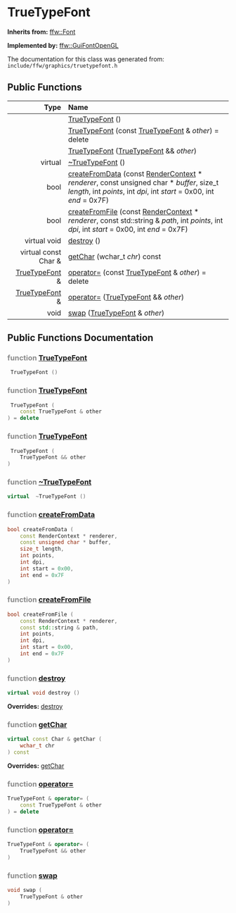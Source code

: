 TrueTypeFont
===================================


**Inherits from:** [ffw::Font](ffw_Font.html)

**Implemented by:** [ffw::GuiFontOpenGL](ffw_GuiFontOpenGL.html)

The documentation for this class was generated from: `include/ffw/graphics/truetypefont.h`



## Public Functions

| Type | Name |
| -------: | :------- |
|   | [TrueTypeFont](#d5c7436a) ()  |
|   | [TrueTypeFont](#1bf4d6c5) (const [TrueTypeFont](ffw_TrueTypeFont.html) & _other_) = delete  |
|   | [TrueTypeFont](#de6b4424) ([TrueTypeFont](ffw_TrueTypeFont.html) && _other_)  |
|  virtual  | [~TrueTypeFont](#d020eb76) ()  |
|  bool | [createFromData](#6a033f9d) (const [RenderContext](ffw_RenderContext.html) * _renderer_, const unsigned char * _buffer_, size_t _length_, int _points_, int _dpi_, int _start_ = 0x00, int _end_ = 0x7F)  |
|  bool | [createFromFile](#d2857644) (const [RenderContext](ffw_RenderContext.html) * _renderer_, const std::string & _path_, int _points_, int _dpi_, int _start_ = 0x00, int _end_ = 0x7F)  |
|  virtual void | [destroy](#334df3a6) ()  |
|  virtual const Char & | [getChar](#28bdd97d) (wchar_t _chr_) const  |
|  [TrueTypeFont](ffw_TrueTypeFont.html) & | [operator=](#9a698e6e) (const [TrueTypeFont](ffw_TrueTypeFont.html) & _other_) = delete  |
|  [TrueTypeFont](ffw_TrueTypeFont.html) & | [operator=](#8055e987) ([TrueTypeFont](ffw_TrueTypeFont.html) && _other_)  |
|  void | [swap](#cc1a0984) ([TrueTypeFont](ffw_TrueTypeFont.html) & _other_)  |


## Public Functions Documentation

### <span style="opacity:0.5;">function</span> <a id="d5c7436a" href="#d5c7436a">TrueTypeFont</a>

```cpp
 TrueTypeFont () 
```



### <span style="opacity:0.5;">function</span> <a id="1bf4d6c5" href="#1bf4d6c5">TrueTypeFont</a>

```cpp
 TrueTypeFont (
    const TrueTypeFont & other
) = delete 
```



### <span style="opacity:0.5;">function</span> <a id="de6b4424" href="#de6b4424">TrueTypeFont</a>

```cpp
 TrueTypeFont (
    TrueTypeFont && other
) 
```



### <span style="opacity:0.5;">function</span> <a id="d020eb76" href="#d020eb76">~TrueTypeFont</a>

```cpp
virtual  ~TrueTypeFont () 
```



### <span style="opacity:0.5;">function</span> <a id="6a033f9d" href="#6a033f9d">createFromData</a>

```cpp
bool createFromData (
    const RenderContext * renderer,
    const unsigned char * buffer,
    size_t length,
    int points,
    int dpi,
    int start = 0x00,
    int end = 0x7F
) 
```



### <span style="opacity:0.5;">function</span> <a id="d2857644" href="#d2857644">createFromFile</a>

```cpp
bool createFromFile (
    const RenderContext * renderer,
    const std::string & path,
    int points,
    int dpi,
    int start = 0x00,
    int end = 0x7F
) 
```



### <span style="opacity:0.5;">function</span> <a id="334df3a6" href="#334df3a6">destroy</a>

```cpp
virtual void destroy () 
```



**Overrides:** [destroy](/doc/ffw_Font.md#ad63e5d2)

### <span style="opacity:0.5;">function</span> <a id="28bdd97d" href="#28bdd97d">getChar</a>

```cpp
virtual const Char & getChar (
    wchar_t chr
) const 
```



**Overrides:** [getChar](/doc/ffw_Font.md#d843f542)

### <span style="opacity:0.5;">function</span> <a id="9a698e6e" href="#9a698e6e">operator=</a>

```cpp
TrueTypeFont & operator= (
    const TrueTypeFont & other
) = delete 
```



### <span style="opacity:0.5;">function</span> <a id="8055e987" href="#8055e987">operator=</a>

```cpp
TrueTypeFont & operator= (
    TrueTypeFont && other
) 
```



### <span style="opacity:0.5;">function</span> <a id="cc1a0984" href="#cc1a0984">swap</a>

```cpp
void swap (
    TrueTypeFont & other
) 
```





